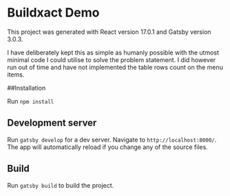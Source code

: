 # Buildxact Demo

This project was generated with React version 17.0.1 and Gatsby version 3.0.3.

I have deliberately kept this as simple as humanly possible with the utmost minimal code I could utilise to solve the problem statement. I did however run out of time and have not implemented the table rows count on the menu items.

##Installation

Run `npm install`

## Development server

Run `gatsby develop` for a dev server. Navigate to `http://localhost:8000/`.
The app will automatically reload if you change any of the source files.

## Build

Run `gatsby build` to build the project.
